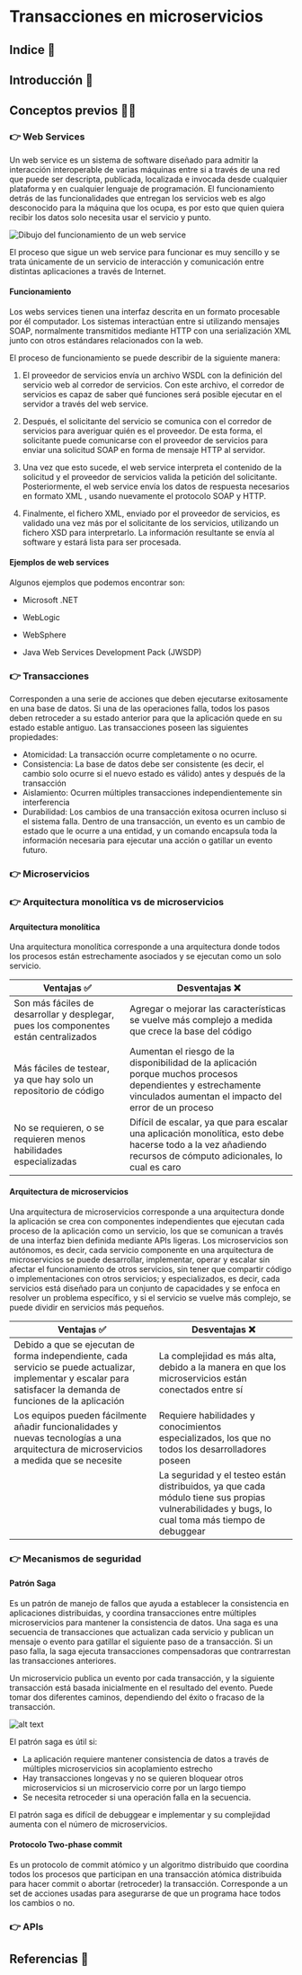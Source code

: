 # Transacciones en microservicios
## Indice 🔎

## Introducción 🚪

## Conceptos previos 👨‍🎓
### 👉 Web Services

Un web service es un sistema de software diseñado para admitir la interacción interoperable de varias máquinas entre si a través de una red que puede ser descripta, publicada, localizada e invocada desde cualquier plataforma y en cualquier lenguaje de programación. El funcionamiento detrás de las funcionalidades que entregan los servicios web es algo desconocido para la máquina que los ocupa, es por esto que quien quiera recibir los datos solo necesita usar el servicio y punto. 

![Dibujo del funcionamiento de un web service](https://media.geeksforgeeks.org/wp-content/uploads/20210627134636/m1.png)

El proceso que sigue un web service para funcionar es muy sencillo y se trata únicamente de un servicio de interacción y comunicación entre distintas aplicaciones a través de Internet.

#### Funcionamiento

Los webs services tienen una interfaz descrita en un formato procesable por él computador. Los sistemas interactúan entre si utilizando mensajes SOAP, normalmente transmitidos mediante HTTP con una serialización XML junto con otros estándares relacionados con la web.

El proceso de funcionamiento se puede describir de la siguiente manera:

1. El proveedor de servicios envía un archivo WSDL con la definición del servicio web al corredor de servicios. Con este archivo, el corredor de servicios es capaz de saber qué funciones será posible ejecutar en el servidor a través del web service. 

2. Después, el solicitante del servicio se comunica con el corredor de servicios para averiguar quién es el proveedor. De esta forma, el solicitante puede comunicarse con el proveedor de servicios para enviar una solicitud SOAP en forma de mensaje HTTP al servidor. 

3.  Una vez que esto sucede, el web service interpreta el contenido de la solicitud y el proveedor de servicios valida la petición del solicitante. Posteriormente, el web service envía los datos de respuesta necesarios en formato XML , usando nuevamente el protocolo SOAP y HTTP. 

4.  Finalmente, el fichero XML, enviado por el proveedor de servicios, es validado una vez más por el solicitante de los servicios, utilizando un fichero XSD para interpretarlo. La información resultante se envía al software y estará lista para ser procesada. 


#### Ejemplos de web services

Algunos ejemplos que podemos encontrar son: 

- Microsoft .NET 

- WebLogic 

- WebSphere 

- Java Web Services Development Pack (JWSDP) 





### 👉 Transacciones
Corresponden a una serie de acciones que deben ejecutarse exitosamente en una base de datos. Si una  de las operaciones falla, todos los pasos deben retroceder a su estado anterior para que la aplicación quede en su estado estable antiguo. Las transacciones poseen las siguientes propiedades:
- Atomicidad: La transacción ocurre completamente o no ocurre.
- Consistencia: La base de datos debe ser consistente (es decir, el cambio solo ocurre si el nuevo estado es válido) antes y después de la transacción
- Aislamiento: Ocurren múltiples transacciones independientemente sin interferencia
- Durabilidad: Los cambios de una transacción exitosa ocurren incluso si el sistema falla.
Dentro de una transacción, un evento es un cambio de estado que le ocurre a una entidad, y un comando encapsula toda la información necesaria para ejecutar una acción o gatillar un evento futuro.

### 👉 Microservicios






### 👉 Arquitectura monolítica vs de microservicios

#### Arquitectura monolítica

Una arquitectura monolítica corresponde a una arquitectura donde todos los procesos están estrechamente asociados y se ejecutan como un solo servicio.

| Ventajas ✅| Desventajas ❌|
| -----------|---------------|
|Son más fáciles de desarrollar y desplegar, pues los componentes están centralizados|Agregar o mejorar las características se vuelve más complejo a medida que crece la base del código|
|Más fáciles de testear, ya que hay solo un repositorio de código|Aumentan el riesgo de la disponibilidad de la aplicación porque muchos procesos dependientes y estrechamente vinculados aumentan el impacto del error de un proceso|
|No se requieren, o se requieren menos habilidades especializadas|Difícil de escalar, ya que para escalar una aplicación monolítica, esto debe hacerse todo a la vez añadiendo recursos de cómputo adicionales, lo cual es caro|

#### Arquitectura de microservicios

Una arquitectura de microservicios corresponde a una arquitectura donde la aplicación se crea con componentes independientes que ejecutan cada proceso de la aplicación como un servicio, los que se comunican a través de una interfaz bien definida mediante APIs ligeras.
Los microservicios son autónomos, es decir, cada servicio componente en una arquitectura de microservicios se puede desarrollar, implementar, operar y escalar sin afectar el funcionamiento de otros servicios, sin tener que compartir código o implementaciones con otros servicios; y especializados, es decir, cada servicios está diseñado para un conjunto de capacidades y se enfoca en resolver un problema específico, y si el servicio se vuelve más complejo, se puede dividir en servicios más pequeños.


| Ventajas ✅| Desventajas ❌|
| -----------|---------------|
|Debido a que se ejecutan de forma independiente, cada servicio se puede actualizar, implementar y escalar para satisfacer la demanda de funciones de la aplicación|La complejidad es más alta, debido a la manera en que los microservicios están conectados entre sí|
|Los equipos pueden fácilmente añadir funcionalidades y nuevas tecnologías a una arquitectura de microservicios a medida que se necesite|Requiere habilidades y conocimientos especializados, los que no todos los desarrolladores poseen|
||La seguridad y el testeo están distribuidos, ya que cada módulo tiene sus propias vulnerabilidades y bugs, lo cual toma más tiempo de debuggear|

### 👉 Mecanismos de seguridad
#### Patrón Saga
Es un patrón de manejo de fallos que ayuda a establecer la consistencia en aplicaciones distribuidas, y coordina transacciones entre múltiples microservicios para mantener la consistencia de datos. Una saga es una secuencia de transacciones que actualizan cada servicio y publican un mensaje o evento para gatillar el siguiente paso de a transacción. Si un paso falla, la saga ejecuta transacciones compensadoras que contrarrestan las transacciones anteriores.

Un microservicio publica un evento por cada transacción, y la siguiente transacción está basada inicialmente en el resultado del evento. Puede tomar dos diferentes caminos, dependiendo del éxito o fracaso de la transacción.

![alt text](https://learn.microsoft.com/en-us/azure/architecture/reference-architectures/saga/images/saga-overview.png)

El patrón saga es útil si:
- La aplicación requiere mantener consistencia de datos  a través de múltiples microservicios sin acoplamiento estrecho
- Hay transacciones longevas y no se quieren bloquear otros microservicios si un microservicio corre por un largo tiempo
- Se necesita retroceder si una operación falla en la secuencia.

El patrón saga es difícil de debuggear e implementar y su complejidad aumenta con el número de microservicios.

#### Protocolo Two-phase commit
Es un protocolo de commit atómico y un algoritmo distribuido que coordina todos los procesos que participan en una transacción atómica distribuida para hacer commit o abortar (retroceder) la transacción. Corresponde a un set de acciones usadas para asegurarse de que un programa hace todos los cambios o no.

### 👉 APIs


## Referencias 📖
